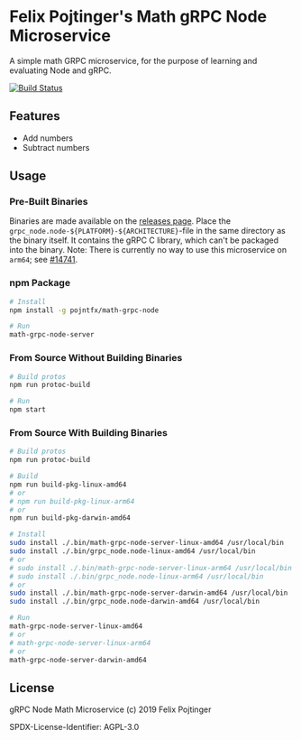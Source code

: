 # Felix Pojtinger's Math gRPC Node Microservice

A simple math GRPC microservice, for the purpose of learning and evaluating Node and gRPC.

[![Build Status](https://travis-ci.com/pojntfx/mather.js.svg?branch=master)](https://travis-ci.com/pojntfx/mather.js)

## Features

- Add numbers
- Subtract numbers

## Usage

### Pre-Built Binaries

Binaries are made available on the [releases page](https://github.com/pojntfx/math-grpc-node/releases/latest). Place the `grpc_node.node-${PLATFORM}-${ARCHITECTURE}`-file in the same directory as the binary itself. It contains the gRPC C library, which can't be packaged into the binary. Note: There is currently no way to use this microservice on `arm64`; see [#14741](https://github.com/grpc/grpc/issues/14741).

### npm Package

```bash
# Install
npm install -g pojntfx/math-grpc-node

# Run
math-grpc-node-server
```

### From Source Without Building Binaries

```bash
# Build protos
npm run protoc-build

# Run
npm start
```

### From Source With Building Binaries

```bash
# Build protos
npm run protoc-build

# Build
npm run build-pkg-linux-amd64
# or
# npm run build-pkg-linux-arm64
# or
npm run build-pkg-darwin-amd64

# Install
sudo install ./.bin/math-grpc-node-server-linux-amd64 /usr/local/bin
sudo install ./.bin/grpc_node.node-linux-amd64 /usr/local/bin
# or
# sudo install ./.bin/math-grpc-node-server-linux-arm64 /usr/local/bin
# sudo install ./.bin/grpc_node.node-linux-arm64 /usr/local/bin
# or
sudo install ./.bin/math-grpc-node-server-darwin-amd64 /usr/local/bin
sudo install ./.bin/grpc_node.node-darwin-amd64 /usr/local/bin

# Run
math-grpc-node-server-linux-amd64
# or
# math-grpc-node-server-linux-arm64
# or
math-grpc-node-server-darwin-amd64
```

## License

gRPC Node Math Microservice (c) 2019 Felix Pojtinger

SPDX-License-Identifier: AGPL-3.0
